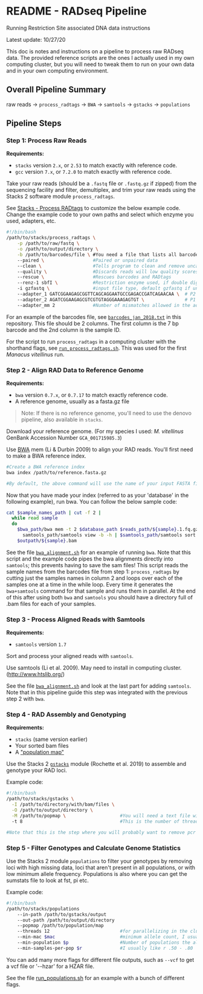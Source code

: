 # README - RADseq Pipeline
Running Restriction Site associated DNA data instructions

Latest update: 10/27/20

This doc is notes and instructions on a pipeline to process raw RADseq data. The provided reference scripts are the ones I actually used in my own computing cluster, but you will need to tweak them to run on your own data and in your own computing environment.

## Overall Pipeline Summary

raw reads -> `process_radtags` -> `BWA` -> `samtools` -> `gstacks` -> `populations`

## Pipeline Steps

### Step 1: Process Raw Reads

**Requirements:**

- `stacks` version `2.x`, or `2.53` to match exactly with reference code.
- `gcc` version `7.x`, or `7.2.0` to match exactly with reference code.

Take your raw reads (should be a `.fastq` file or `.fastq.gz` if zipped) from the sequencing facility and filter, demultiplex, and trim your raw reads using the Stacks 2 software module `process_radtags`.

See [Stacks - Process RADtags](https://catchenlab.life.illinois.edu/stacks/comp/process_radtags.php) to customize the below example code.
Change the example code to your own paths and select which enzyme you used, adapters, etc.

```bash
#!/bin/bash
/path/to/stacks/process_radtags \
    -p /path/to/raw/fastq \
    -o /path/to/output/directory \
    -b /path/to/barcodes/file \ #You need a file that lists all barcodes used
    --paired \                  #Paired or unpaired data
    --clean \                   #Tells program to clean and remove uncalled bases
    --quality \                 #Discards reads will low quality scores
    --rescue \                  #Rescues barcodes and RADtags
    --renz-1 sbfI \             #Restriction enzyme used, if double digest, add the flag renz_2
    -i gzfastq \                #input file type, default gzfastq if unknown
    --adapter_1 GATCGGAAGAGCGGTTCAGCAGGAATGCCGAGACCGATCAGAACAA \  # P2 top from SB's RADseq protocol, seen in read 1
    --adapter_2 AGATCGGAAGAGCGTCGTGTAGGGAAAGAGTGT \               # P1 bottom from SB's RADseq protocol, seen in read 2 rev comp
    --adapter_mm 2              #Number of mismatches allowed in the adapter sequence
```

For an example of the barcodes file, see [`barcodes_jan_2018.txt`](barcodes_jan_2018.txt) in this repository.
This file should be 2 columns. The first column is the 7 bp barcode and the 2nd column is the sample ID.

For the script to run `process_radtags` in a computing cluster with the shorthand flags, see [`run_process_radtags.sh`](run_process_radtags.sh). This was used for the first *Manacus vitellinus* run.

### Step 2 - Align RAD Data to Reference Genome

**Requirements:**

- `bwa` version `0.7.x`, or `0.7.17` to match exactly reference code.
- A reference genome, usually as a fasta.gz file

> Note: If there is no reference genome, you'll need to use the denovo pipeline, also available in `stacks`.

Download your reference genome. (For my species I used: *M. vitellinus* GenBank Accession Number `GCA_001715985.3`)

Use [BWA](http://bio-bwa.sourceforge.net/) mem (Li & Durbin 2009) to align your RAD reads. You'll first need to make a BWA reference index. 

```bash
#Create a BWA reference index
bwa index /path/to/reference.fasta.gz

#By default, the above command will use the name of your input FASTA file as the basename for your bwa index. You will feed this index into your next script to run bwa. If you want to change the name, use the '-p' flag such as the following: bwa index /path/to/reference.fasta.gz -p my_bwa_database.
```
Now that you have made your index (referred to as your 'database' in the following example), run bwa. You can follow the below sample code:

```bash
cat $sample_names_path | cut -f 2 |
  while read sample
  do
    $bwa_path/bwa mem -t 2 $database_path $reads_path/${sample}.1.fq.gz $reads_path/${sample}2.fq.gz | \
      samtools_path/samtools view -b -h | $samtools_path/samtools sort --threads 2 -o
    $outpath/${sample}.bam
```

See the file [`bwa_alignment.sh`](bwa_alignment.sh) for an example of running `bwa`.
Note that this script and the example code pipes the bwa alignments directly into `samtools`; this prevents having to save the sam files! This script reads the sample names from the barcodes file from step 1: `process_radtags` by cutting just the samples names in column 2 and loops over each of the samples one at a time in the while loop. Every time it  generates the `bwa+samtools` command for that sample and runs them in parallel. At the end of this after using both `bwa` and `samtools` you should have a directory full of .bam files for each of your samples. 

### Step 3 - Process Aligned Reads with Samtools

**Requirements:**

- `samtools` version `1.7`

Sort and process your aligned reads with `samtools`.

Use samtools (Li et al. 2009). May need to install in computing cluster.
(http://www.htslib.org/)

See the file [`bwa_alignment.sh`](bwa_alignment.sh) and look at the last part for adding `samtools`. Note that in this pipeline guide this step was integrated with the previous step 2 with `bwa`.

### Step 4 - RAD Assembly and Genotyping

**Requirements:**

- `stacks` (same version earlier)
- Your sorted bam files
- A ["population map"](https://catchenlab.life.illinois.edu/stacks/manual/#popmap)

Use the Stacks 2 [`gstacks`](https://catchenlab.life.illinois.edu/stacks/comp/gstacks.php) module (Rochette et al. 2019) to assemble and genotype your RAD loci.

Example code:
```bash
#!/bin/bash
/path/to/stacks/gstacks \
  -I /path/to/directory/with/bam/files \
  -O /path/to/output/directory \
  -M /path/to/popmap \                    #You will need a text file with a list of all the samples and the population they are in as two columns seperated by tabs. 
  -t 8                                    #This is the number of threads you want for parallelizing. The default without this flag is 1

#Note that this is the step where you will probably want to remove pcr duplicates if you have paired-end, single-digest RAD data. Then add the flag --rm-pcr-duplicates to the above code. 
```

### Step 5 - Filter Genotypes and Calculate Genome Statistics

Use the Stacks 2 module `populations` to filter your genotypes by removing loci with high missing data, loci that aren't present in all populations, or with low minimum allele frequency.
Populations is also where you can get the sumstats file to look at fst, pi etc.

Example code:
```bash
#!/bin/bash
/path/to/stacks/populations
    --in-path /path/to/gstacks/output
    --out-path /path/to/output/directory
    --popmap /path/to/population/map
    --threads 12                          #for parallelizing in the cluster
    --min-mac $mac                        #minimum allele count, I usually use 3
    --min-population $p                   #Number of populations the allele must be present in
    --min-samples-per-pop $r              #I usually like r .50 - .80
```

You can add many more flags for different file outputs, such as `--vcf` to get a vcf file or '--hzar' for a HZAR file.

See the file [run_populations.sh](run_populations.sh) for an example with a bunch of different flags.
